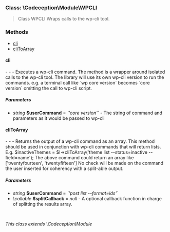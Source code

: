 
### Class: \Codeception\Module\WPCLI

> Class WPCLI Wraps calls to the wp-cli tool.

<h3>Methods</h3><nav><ul><li><a href="#cli">cli</a></li><li><a href="#cliToArray">cliToArray</a></li></ul></nav><h4 id="cli">cli</h4>
- - -
Executes a wp-cli command. The method is a wrapper around isolated calls to the wp-cli tool. The library will use its own wp-cli version to run the commands. e.g. a terminal call like `wp core version` becomes `core version` omitting the call to wp-cli script.
<h5>Parameters</h5><ul>
<li><em>string</em> <strong>$userCommand</strong> = <em>`'core version'`</em> - The string of command and parameters as it would be passed to wp-cli</li></ul>
<h4 id="cliToArray">cliToArray</h4>
- - -
Returns the output of a wp-cli command as an array. This method should be used in conjunction with wp-cli commands that will return lists. E.g. $inactiveThemes = $I->cliToArray('theme list --status=inactive --field=name'); The above command could return an array like ['twentyfourteen', 'twentyfifteen'] No check will be made on the command the user inserted for coherency with a split-able output.
<h5>Parameters</h5><ul>
<li><em>string</em> <strong>$userCommand</strong> = <em>`'post list --format=ids'`</em></li>
<li><em>\callable</em> <strong>$splitCallback</strong> = <em>null</em> - A optional callback function in charge of splitting the results array.</li></ul></br>

*This class extends \Codeception\Module*

